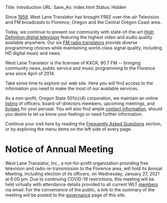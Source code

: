 Title: Introduction
URL:
Save_As: index.html
Status: Hidden

Since [1959]({filename}About/History.md), West Lane Translator has
brought FREE over-the-air Television and FM broadcasts to Florence,
Oregon and the Central Oregon Coast area.

Today, we continue to present our community with state-of-the-art
[High Definition digital television]({filename}HDTV.md) featuring the
highest video and audio quality available anywhere. Our six [FM radio
translators]({filename}FM.md) provide diverse programming choices
while maintaining world-class signal quality, including HD digital
music and news.

West Lane Translator is the licensee of KXCR, 90.7 FM -- bringing
community news, public service and music programming to the
Florence area since April of 2014.

Take some time to explore our web site. Here you will find access to
the information you need to make the most of our available services.

As a non-profit, Oregon State 501(c)(4) corporation, we maintain an
online [listing]({filename}About/Governance.md) of officers,
board-of-directors members, upcoming meetings, and
[bylaws]({static}/pdfs/WLT_Bylaws_October_28_2020_edits.pdf) for your
perusal. You will also find ample [contact
information]({filename}About/Contact.md), should you desire to let us
know your feelings or need further information.

Continue your visit here by reading the [Frequently Asked
Questions]({filename}FAQ.md) section, or by exploring the menu items
on the left side of every page.

# Notice of Annual Meeting

West Lane Translator, Inc., a not-for-profit organization providing
free television and radio re-transmission to the Florence area, will
hold its Annual Meeting, including election of its officers, on
Wednesday, January 27, 2021 at 6:00 pm.  Due to continuing COVID-19
restrictions, this meeting will be held virtually with attendance
details provided to all current WLT
[members]({filename}About/Membership.md) via email. For the
convenience of the public, a link to the summary of the meeting will
be posted to the
[governance]({filename}About/Governance.md#board-meetings) page of
this site.
